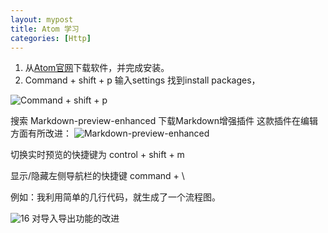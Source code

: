 ```yaml
---
layout: mypost
title: Atom 学习
categories: [Http]
---
```

1. 从[Atom官网](https://atom.io/)下载软件，并完成安装。
2. Command + shift + p 输入settings 找到install packages，

![Command + shift + p](m-02.jpg)

搜索 Markdown-preview-enhanced 下载Markdown增强插件
这款插件在编辑方面有所改进：
![Markdown-preview-enhanced](m-03.jpeg)

切换实时预览的快捷键为 control + shift + m

显示/隐藏左侧导航栏的快捷键  command + \

例如：我利用简单的几行代码，就生成了一个流程图。

![16](m-01.jpg)
对导入导出功能的改进
